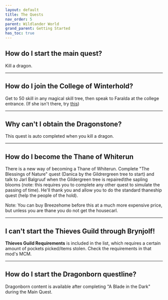 ```yaml
---
layout: default
title: The Quests
nav_order: 5
parent: Wildlander World
grand_parent: Getting Started
has_toc: true
---
```


## How do I start the main quest?

Kill a dragon. 

----------

## How do I join the College of Winterhold?

Get to 50 skill in any magical skill tree, then speak to Faralda at the college entrance. (If she isn't there, try [this](https://github.com/Wildlander-mod/Support/wiki/Known-Issues#gameplay-issues))

----------

## Why can't I obtain the Dragonstone?

This quest is auto completed when you kill a dragon.

----------

## How do I become the Thane of Whiterun

There is a new way of becoming a Thane of Whiterun. Complete "The Blessings of Nature" quest (Danica by the Gildrergreen tree to start) and talk to Jarl Balgruuf when the Gildergreen tree is repaired\the sapling blooms (note: this requires you to complete any other quest to simulate the passing of time). He'll thank you and allow you to do the standard thaneship quest (help the people of the hold).

Note: You can buy Breezehome before this at a much more expensive price, but unless you are thane you do not get the housecarl.

----------

## I can't start the Thieves Guild through Brynjolf!

**Thieves Guild Requirements** is included in the list, which requires a certain amount of pockets picked/items stolen. Check the requirements in that mod's MCM.

----------

## How do I start the Dragonborn questline?

Dragonborn content is available after completing "A Blade in the Dark" during the Main Quest.
